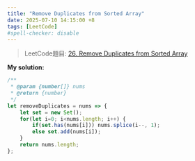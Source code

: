 ```yaml
---
title: "Remove Duplicates from Sorted Array"
date: 2025-07-10 14:15:00 +8
tags: [LeetCode]
#spell-checker: disable
---
```


> LeetCode題目: [26. Remove Duplicates from Sorted Array](https://leetcode.com/problems/remove-duplicates-from-sorted-array/description/)

**My solution:**
```js
/**
 * @param {number[]} nums
 * @return {number}
 */
let removeDuplicates = nums => {
    let set = new Set();
    for(let i=0; i<nums.length; i++) {
        if(set.has(nums[i])) nums.splice(i--, 1);
        else set.add(nums[i]);
    }
    return nums.length;
};
```
